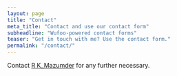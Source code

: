 ```yaml
---
layout: page
title: "Contact"
meta_title: "Contact and use our contact form"
subheadline: "Wufoo-powered contact forms"
teaser: "Get in touch with me? Use the contact form."
permalink: "/contact/"
---
```

Contact [R K_Mazumder][1] for any further necessary.

 [1]: http://www.rkmazumder.github.io/
